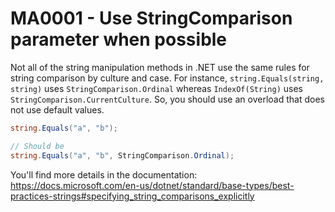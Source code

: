 # MA0001 - Use StringComparison parameter when possible

Not all of the string manipulation methods in .NET use the same rules for string comparison by culture and case. For instance, `string.Equals(string, string)` uses `StringComparison.Ordinal` whereas `IndexOf(String)` uses `StringComparison.CurrentCulture`. So, you should use an overload that does not use default values.

````csharp
string.Equals("a", "b");

// Should be
string.Equals("a", "b", StringComparison.Ordinal);
````

You'll find more details in the documentation: <https://docs.microsoft.com/en-us/dotnet/standard/base-types/best-practices-strings#specifying_string_comparisons_explicitly>